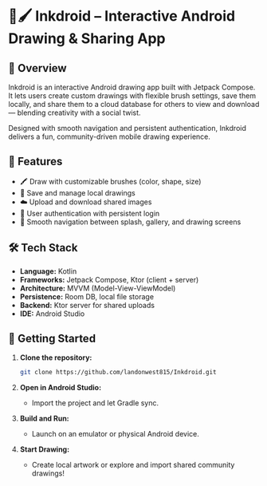 # 🎨🖌️ Inkdroid – Interactive Android Drawing & Sharing App

## 📱 Overview

Inkdroid is an interactive Android drawing app built with Jetpack Compose. It lets users create custom drawings with flexible brush settings, save them locally, and share them to a cloud database for others to view and download — blending creativity with a social twist.

Designed with smooth navigation and persistent authentication, Inkdroid delivers a fun, community-driven mobile drawing experience.

## 🎯 Features

- 🖍️ Draw with customizable brushes (color, shape, size)
- 📁 Save and manage local drawings
- ☁️ Upload and download shared images
- 👤 User authentication with persistent login
- 🧭 Smooth navigation between splash, gallery, and drawing screens

## 🛠️ Tech Stack

- **Language:** Kotlin
- **Frameworks:** Jetpack Compose, Ktor (client + server)
- **Architecture:** MVVM (Model-View-ViewModel)
- **Persistence:** Room DB, local file storage
- **Backend:** Ktor server for shared uploads
- **IDE:** Android Studio

## 🚀 Getting Started

1. **Clone the repository:**

    ```bash
    git clone https://github.com/landonwest815/Inkdroid.git
    ```

2. **Open in Android Studio:**
    - Import the project and let Gradle sync.

3. **Build and Run:**
    - Launch on an emulator or physical Android device.

4. **Start Drawing:**
    - Create local artwork or explore and import shared community drawings!
